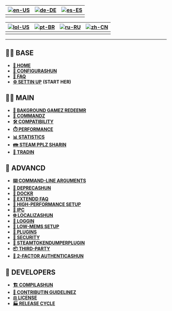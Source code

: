 | [![en-US](https://raw.githubusercontent.com/hjnilsson/country-flags/master/png100px/us.png)](https://github.com/JustArchiNET/ArchiSteamFarm/wiki/Home) | [![de-DE](https://raw.githubusercontent.com/hjnilsson/country-flags/master/png100px/de.png)](https://github.com/JustArchiNET/ArchiSteamFarm/wiki/Home-de-DE) | [![es-ES](https://raw.githubusercontent.com/hjnilsson/country-flags/master/png100px/es.png)](https://github.com/JustArchiNET/ArchiSteamFarm/wiki/Home-es-ES) |
| ------------------------------------------------------------------------------------------------------------------------------------------------------ | ------------------------------------------------------------------------------------------------------------------------------------------------------------ | ------------------------------------------------------------------------------------------------------------------------------------------------------------ |
|                                                                                                                                                        |                                                                                                                                                              |                                                                                                                                                              |

| [![lol-US](https://raw.githubusercontent.com/JustArchiNET/ArchiSteamFarm/main/resources/lol-US.png)](https://github.com/JustArchiNET/ArchiSteamFarm/wiki/Home-lol-US) | [![pt-BR](https://raw.githubusercontent.com/hjnilsson/country-flags/master/png100px/br.png)](https://github.com/JustArchiNET/ArchiSteamFarm/wiki/Home-pt-BR) | [![ru-RU](https://raw.githubusercontent.com/hjnilsson/country-flags/master/png100px/ru.png)](https://github.com/JustArchiNET/ArchiSteamFarm/wiki/Home-ru-RU) | [![zh-CN](https://raw.githubusercontent.com/hjnilsson/country-flags/master/png100px/cn.png)](https://github.com/JustArchiNET/ArchiSteamFarm/wiki/Home-zh-CN) |
| --------------------------------------------------------------------------------------------------------------------------------------------------------------------- | ------------------------------------------------------------------------------------------------------------------------------------------------------------ | ------------------------------------------------------------------------------------------------------------------------------------------------------------ | ------------------------------------------------------------------------------------------------------------------------------------------------------------ |
|                                                                                                                                                                       |                                                                                                                                                              |                                                                                                                                                              |                                                                                                                                                              |

***

## 👨‍🏫 BASE

* **[🏡 HOME](https://github.com/JustArchiNET/ArchiSteamFarm/wiki/Home-lol-US)**
* **[🔧 CONFIGURASHUN](https://github.com/JustArchiNET/ArchiSteamFarm/wiki/Configuration-lol-US)**
* **[💬 FAQ](https://github.com/JustArchiNET/ArchiSteamFarm/wiki/FAQ-lol-US)**
* **[⚙️ SETTIN UP](https://github.com/JustArchiNET/ArchiSteamFarm/wiki/Setting-up-lol-US)** **(START HER)**


## 👨‍🎓️ MAIN

* **[👥 BAKGROUND GAMEZ REDEEMR](https://github.com/JustArchiNET/ArchiSteamFarm/wiki/Background-games-redeemer-lol-US)**
* **[📢 COMMANDZ](https://github.com/JustArchiNET/ArchiSteamFarm/wiki/Commands-lol-US)**
* **[🛠️ COMPATIBILITY](https://github.com/JustArchiNET/ArchiSteamFarm/wiki/Compatibility-lol-US)**
* **[⏱️ PERFORMANCE](https://github.com/JustArchiNET/ArchiSteamFarm/wiki/Performance-lol-US)**
* **[📊 STATISTICS](https://github.com/JustArchiNET/ArchiSteamFarm/wiki/Statistics-lol-US)**
* **[👪 STEAM PPLZ SHARIN](https://github.com/JustArchiNET/ArchiSteamFarm/wiki/Steam-Family-Sharing-lol-US)**
* **[🔄 TRADIN](https://github.com/JustArchiNET/ArchiSteamFarm/wiki/Trading-lol-US)**


## 🧙 ADVANCD

* **[⌨️ COMMAND-LINE ARGUMENTS](https://github.com/JustArchiNET/ArchiSteamFarm/wiki/Command-line-arguments-lol-US)**
* **[🚧 DEPRECASHUN](https://github.com/JustArchiNET/ArchiSteamFarm/wiki/Deprecation-lol-US)**
* **[🐳 DOCKR](https://github.com/JustArchiNET/ArchiSteamFarm/wiki/Docker-lol-US)**
* **[🤔 EXTENDD FAQ](https://github.com/JustArchiNET/ArchiSteamFarm/wiki/Extended-FAQ-lol-US)**
* **[🚀 HIGH-PERFORMANCE SETUP](https://github.com/JustArchiNET/ArchiSteamFarm/wiki/High-performance-setup-lol-US)**
* **[🔗 IPC](https://github.com/JustArchiNET/ArchiSteamFarm/wiki/IPC-lol-US)**
* **[🌐 LOCALIZASHUN](https://github.com/JustArchiNET/ArchiSteamFarm/wiki/Localization-lol-US)**
* **[📝 LOGGIN](https://github.com/JustArchiNET/ArchiSteamFarm/wiki/Logging-lol-US)**
* **[💾 LOW-MEMS SETUP](https://github.com/JustArchiNET/ArchiSteamFarm/wiki/Low-memory-setup-lol-US)**
* **[🔌 PLUGINS](https://github.com/JustArchiNET/ArchiSteamFarm/wiki/Plugins-lol-US)**
* **[🔐 SECURITY](https://github.com/JustArchiNET/ArchiSteamFarm/wiki/Security-lol-US)**
* **[🧩 STEAMTOKENDUMPERPLUGIN](https://github.com/JustArchiNET/ArchiSteamFarm/wiki/SteamTokenDumperPlugin-lol-US)**
* **[📦 THIRD-PARTY](https://github.com/JustArchiNET/ArchiSteamFarm/wiki/Third-party-lol-US)**
* **[📵 2-FACTOR AUTHENTICASHUN](https://github.com/JustArchiNET/ArchiSteamFarm/wiki/Two-factor-authentication-lol-US)**


## 👷 DEVELOPERS

* **[🏗️ COMPILASHUN](https://github.com/JustArchiNET/ArchiSteamFarm/wiki/Compilation-lol-US)**
* **[🤝 CONTRIBUTIN GUIDELINEZ](https://github.com/JustArchiNET/ArchiSteamFarm/blob/main/.github/CONTRIBUTING.md)**
* **[⚖️ LICENSE](https://github.com/JustArchiNET/ArchiSteamFarm/wiki/License-lol-US)**
* **[🏭 RELEASE CYCLE](https://github.com/JustArchiNET/ArchiSteamFarm/wiki/Release-cycle-lol-US)**